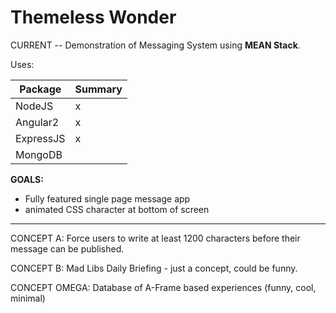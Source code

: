 # Themeless Wonder

CURRENT -- Demonstration of Messaging System using **MEAN Stack**.

Uses:

| Package   | Summary |
| --------- | ------- |
| NodeJS    | x       |
| Angular2  | x       |
| ExpressJS | x       |
| MongoDB   |         |

**GOALS:**

* Fully featured single page message app
* animated CSS character at bottom of screen

---

CONCEPT A: Force users to write at least 1200 characters before their
message can be published.

CONCEPT B: Mad Libs Daily Briefing - just a concept, could be funny.

CONCEPT OMEGA: Database of A-Frame based experiences (funny, cool, minimal)
